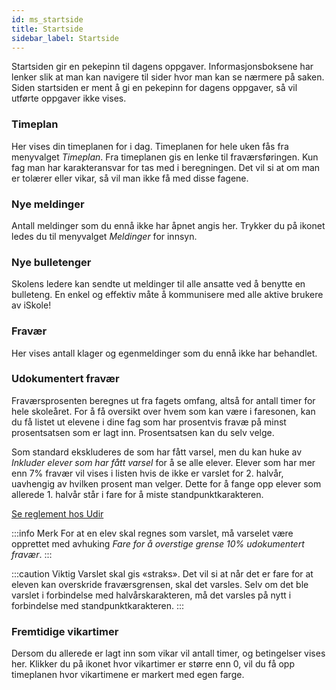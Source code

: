 ```yaml
---
id: ms_startside
title: Startside
sidebar_label: Startside
---
```


Startsiden gir en pekepinn til dagens oppgaver.  Informasjonsboksene har lenker slik at man kan navigere til sider hvor man kan se nærmere på saken. Siden startsiden er ment å gi en pekepinn for dagens oppgaver, så vil utførte oppgaver ikke vises. 

### Timeplan

Her vises din timeplanen for i dag. Timeplanen for hele uken fås fra menyvalget _Timeplan_.
Fra timeplanen gis en lenke til fraværsføringen. Kun fag man har karakteransvar for tas med i beregningen. Det vil si at om man er tolærer eller vikar, så vil man ikke få med disse fagene. 

### Nye meldinger

Antall meldinger som du ennå ikke har åpnet angis her. Trykker du på ikonet ledes du til menyvalget _Meldinger_ for innsyn. 

### Nye bulletenger

Skolens ledere kan sendte ut meldinger til alle ansatte ved å benytte en bulleteng. En enkel og effektiv måte å kommunisere med alle aktive brukere av iSkole!

### Fravær

Her vises antall klager og egenmeldinger som du ennå ikke har behandlet.

### Udokumentert fravær
Fraværsprosenten beregnes ut fra fagets omfang, altså for antall timer for hele skoleåret. For å få oversikt over hvem som kan være i faresonen, kan du få listet ut elevene i dine fag som har prosentvis fravæ på minst prosentsatsen som er lagt inn. Prosentsatsen kan du selv velge.

Som standard ekskluderes de som har fått varsel, men du kan huke av _Inkluder elever som har fått varsel_ for å se alle elever. Elever som har mer enn 7% fravær vil vises i listen hvis de ikke er varslet for 2. halvår, uavhengig av hvilken prosent man velger. Dette for å fange opp elever som allerede 1. halvår står i fare for å miste standpunktkarakteren.

[Se reglement hos Udir](https://www.udir.no/regelverkstolkninger/opplaring/Vitnemal/fravarsgrense---udir-3-2016/)


:::info Merk
For at en elev skal regnes som varslet, må varselet være opprettet med avhuking _Fare for å overstige grense 10% udokumentert fravær_.
:::

:::caution Viktig 
Varslet skal gis «straks». Det vil si at når det er fare for at eleven kan overskride fraværsgrensen, skal det varsles. Selv om det ble varslet i forbindelse med halvårskarakteren, må det varsles på nytt i forbindelse med standpunktkarakteren.
:::

### Fremtidige vikartimer

Dersom du allerede er lagt inn som vikar vil antall timer, og betingelser vises her. Klikker du på ikonet hvor vikartimer er større enn 0, vil du få opp timeplanen hvor vikartimene er markert med egen farge.
